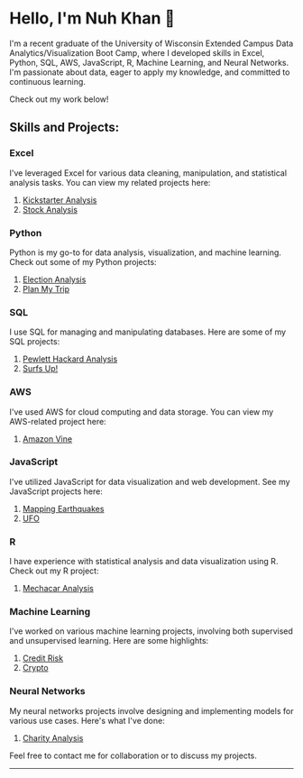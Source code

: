 
# Hello, I'm Nuh Khan 👋

I'm a recent graduate of the University of Wisconsin Extended Campus Data Analytics/Visualization Boot Camp, where I developed skills in Excel, Python, SQL, AWS, JavaScript, R, Machine Learning, and Neural Networks. I'm passionate about data, eager to apply my knowledge, and committed to continuous learning. 

Check out my work below!

## Skills and Projects:

### Excel

I've leveraged Excel for various data cleaning, manipulation, and statistical analysis tasks. You can view my related projects here:

1. [Kickstarter Analysis](https://github.com/Nuh-Khan/Kickstarter-Analysis)
2. [Stock Analysis](https://github.com/Nuh-Khan/stock-analysis)

### Python

Python is my go-to for data analysis, visualization, and machine learning. Check out some of my Python projects:

1. [Election Analysis](https://github.com/Nuh-Khan/Election_Analysis)
2. [Plan My Trip](https://github.com/Nuh-Khan/World_Weather_Analysis)

### SQL

I use SQL for managing and manipulating databases. Here are some of my SQL projects:

1. [Pewlett Hackard Analysis](https://github.com/Nuh-Khan/Pewlett-Hackard-Analysis)
2. [Surfs Up!](https://github.com/Nuh-Khan/surfs_up)

### AWS

I've used AWS for cloud computing and data storage. You can view my AWS-related project here:

1. [Amazon Vine](https://github.com/Nuh-Khan/Amazon_Vine_Analysis)
   
### JavaScript

I've utilized JavaScript for data visualization and web development. See my JavaScript projects here:

1. [Mapping Earthquakes](https://github.com/Nuh-Khan/Mapping_Earthquakes)
2. [UFO](https://github.com/Nuh-Khan/UFOs)

### R

I have experience with statistical analysis and data visualization using R. Check out my R project:

1. [Mechacar Analysis](https://github.com/Nuh-Khan/MechaCar_Statistical_Analysis)

### Machine Learning

I've worked on various machine learning projects, involving both supervised and unsupervised learning. Here are some highlights:

1. [Credit Risk](https://github.com/Nuh-Khan/Credit_Risk_Analysis)
2. [Crypto](https://github.com/Nuh-Khan/Cryptocurrencies)

### Neural Networks

My neural networks projects involve designing and implementing models for various use cases. Here's what I've done:

1. [Charity Analysis](https://github.com/Nuh-Khan/Neural_Network_Charity_Analysis)

Feel free to contact me for collaboration or to discuss my projects.

---

